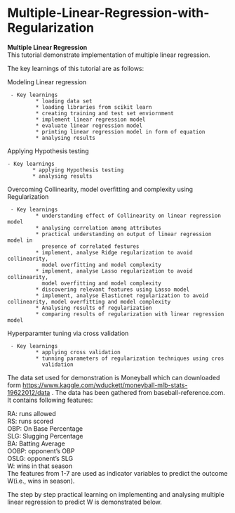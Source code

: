 # Multiple-Linear-Regression-with-Regularization
**Multiple Linear Regression**<br>
This tutorial demonstrate implementation of multiple linear regression.

The key learnings of this tutorial are as follows:

Modeling Linear regression

     - Key learnings
             * loading data set
             * loading libraries from scikit learn
             * creating training and test set enviornment
             * implement linear regression model
             * evaluate linear regression model
             * printing linear regression model in form of equation
             * analysing results
Applying Hypothesis testing

    - Key learnings
            * applying Hypothesis testing
            * analysing results
Overcoming Collinearity, model overfitting and complexity using Regularization

     - Key learnings
             * understanding effect of Collinearity on linear regression model
             * analysing correlation among attributes
             * practical understanding on output of linear regression model in
               presence of correlated festures
             * implement, analyse Ridge regularization to avoid  collinearity,    
               model overfitting and model complexity
             * implement, analyse Lasso regularization to avoid  collinearity,    
               model overfitting and model complexity
             * discovering relevant features using Lasso model 
             * implement, analyse Elasticnet regularization to avoid collinearity, model overfitting and model complexity
             * Analysing results of regularization
             * comparing results of regularization with linear regression model
Hyperparamter tuning via cross validation

     - Key learnings
             * applying cross validation
             * tunning parameters of regularization techniques using cros  
               validation
The data set used for demonstration is Moneyball which can downloaded form https://www.kaggle.com/wduckett/moneyball-mlb-stats-19622012/data . The data has been gathered from baseball-reference.com. It contains following features:

RA: runs allowed<br>
RS: runs scored<br>
OBP: On Base Percentage<br>
SLG: Slugging Percentage<br>
BA: Batting Average<br>
OOBP: opponent’s OBP<br>
OSLG: opponent’s SLG<br>
W: wins in that season<br>
The features from 1-7 are used as indicator variables to predict the outcome W(i.e., wins in season).

The step by step practical learning on implementing and analysing multiple linear regression to predict W is demonstrated below.
